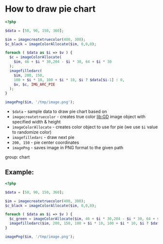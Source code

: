 # How to draw pie chart

```php
<?php

$data = [50, 90, 150, 360];

$im = imagecreatetruecolor(400, 300);
$c_black = imageColorAllocate($im, 0,0,0);

foreach ( $data as $i => $v ) {
  $c = imageColorAllocate(
    $im, 46 + $i * 30,204 - $i * 30, 64 + $i * 30
  );
  imagefilledarc(
    $im, 200, 150,
    100 + $i * 10, 100 + $i * 10, $i ? $data[$i-1] : 0,
    $v, $c, IMG_ARC_PIE
  );
}

imagePng($im, '/tmp/image.png');
```

- `$data` - sample data to draw pie chart based on
- `imagecreatetruecolor` - creates true color [lib:GD](https://onelinerhub.com/php-gd/how-to-install-gd-for-php-on-ubuntu-ubuntuversion) image object with specified width & height
- `imageColorAllocate` - creates color object to use for pie (we use `$i` value to randomize color)
- `imagefilledarc` - draw next pie
- `200, 150` - pie center coordinates
- `imagePng` - saves image in PNG format to the given path

group: chart

## Example: 
```php
<?php

$data = [50, 90, 150, 360];

$im = imagecreatetruecolor(400, 300);
$c_black = imageColorAllocate($im, 0,0,0);

foreach ( $data as $i => $v ) {
  $c_green = imageColorAllocate($im, 46 + $i * 30,204 - $i * 30, 64 + $i * 30);
  imagefilledarc($im, 200, 150, 100 + $i * 10, 100 + $i * 10, $i ? $data[$i-1] : 0, $v, $c_green, IMG_ARC_PIE);
}

imagePng($im, '/tmp/image.png');
```

